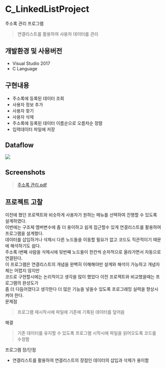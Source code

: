 # C_LinkedListProject
주소록 관리 프로그램
> 연결리스트를 활용하여 사용자 데이터를 관리

## 개발환경 및 사용버전
- Visual Studio 2017
- C Language

## 구현내용
- 주소록에 등록된 데이터 조회
- 사용자 정보 추가
- 사용자 찾기
- 사용자 삭제
- 주소록에 등록된 데이터 이름순으로 오름차순 정렬
- 입력데이터 파일에 저장

## Dataflow
<img src="https://user-images.githubusercontent.com/76413580/111422553-39a28980-8732-11eb-9a61-1244867263c6.png"></image>

## Screenshots
>[주소록 관리.pdf](https://github.com/imyanghw/C_LinkedListProject/files/6154504/default.pdf)

## 프로젝트 고찰
이전에 했던 프로젝트와 비슷하게 사용자가 원하는 메뉴를 선택하여 진행할 수 있도록 설계하였다.<br>
이번에는 구조체 멤버변수에 좀 더 용이하고 쉽게 접근할수 있게 연결리스트를 활용하여 프로그램을 설계했다.<br>
데이터를 삽입하거나 삭제시 다른 노드들을 이동할 필요가 없고 코드도 직관적이기 때문에 해석하기도 쉽다.<br>
주소록 i번째 사람을 삭제시에 뒷번째 노드들이 한칸씩 순차적으로 올라가면서 자동으로 연결된다.<br>
이 프로그램은 연결리스트의 개념을 완벽히 이해해야만 설계와 해석이 가능하고 개념자체는 어렵지 않지만<br>
코드로 구현할시에는 논리적이고 생각을 많이 했었다 이전 프로젝트와 비교했을때는 프로그램의 완성도가<br>
좀 더 다듬어졌다고 생각한다 더 많은 기능을 넣을수 있도록 프로그래밍 실력을 향상시켜야 한다.<br>
문제점
> 프로그램 재시작시에 파일에 기존에 기록된 데이터를 덮어씀<br>

해결
> 기존 데이터를 유지할 수 있도록 프로그램 시작시에 파일을 읽어오도록 코드를 수정함<br>

프로그램 장/단점
- 연결리스트를 활용하여 연결리스트의 장점인 데이터의 삽입과 삭제가 용이함

